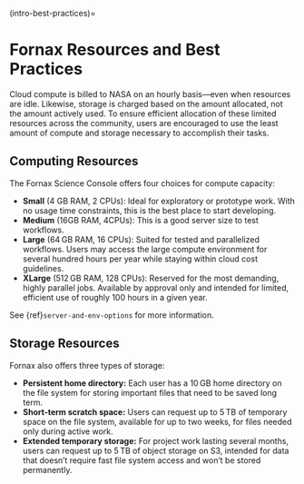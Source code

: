 (intro-best-practices)=
# Fornax Resources and Best Practices

Cloud compute is billed to NASA on an hourly basis—even when resources are idle.
Likewise, storage is charged based on the amount allocated, not the amount actively used.
To ensure efficient allocation of these limited resources across the community, users are encouraged to use the least amount of compute and storage necessary to accomplish their tasks.

## Computing Resources

The Fornax Science Console offers four choices for compute capacity:

-   **Small** (4 GB RAM, 2 CPUs): Ideal for exploratory or prototype work.
    With no usage time constraints, this is the best place to start developing.
-   **Medium** (16GB RAM, 4CPUs): This is a good server size to test workflows.
-   **Large** (64 GB RAM, 16 CPUs): Suited for tested and parallelized workflows.
    Users may access the large compute environment for several hundred hours per year while staying within cloud cost guidelines.
-   **XLarge** (512 GB RAM, 128 CPUs): Reserved for the most demanding, highly parallel jobs.
    Available by approval only and intended for limited, efficient use of roughly 100 hours in a given year.

See {ref}`server-and-env-options` for more information.

## Storage Resources

Fornax also offers three types of storage:

-   **Persistent home directory:** Each user has a 10 GB home directory on the file system for storing important files that need to be saved long term.
-   **Short-term scratch space:** Users can request up to 5 TB of temporary space on the file system, available for up to two weeks, for files needed only during active work.
-   **Extended temporary storage:** For project work lasting several months, users can request up to 5 TB of object storage on S3, intended for data that doesn’t require fast file system access and won’t be stored permanently.
